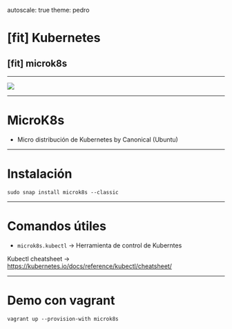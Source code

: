 autoscale: true
theme: pedro
# [fit] Kubernetes
## [fit] microk8s
---
![](https://repository-images.githubusercontent.com/132732601/e3882d80-e367-11e9-8177-a6d5ec3eaff3)

---
# MicroK8s

- Micro distribución de Kubernetes by Canonical (Ubuntu)

---
# Instalación

`sudo snap install microk8s --classic`

---
# Comandos útiles

- `microk8s.kubectl` -> Herramienta de control de Kuberntes

Kubectl cheatsheet -> https://kubernetes.io/docs/reference/kubectl/cheatsheet/

---
# Demo con vagrant

`vagrant up --provision-with microk8s`
